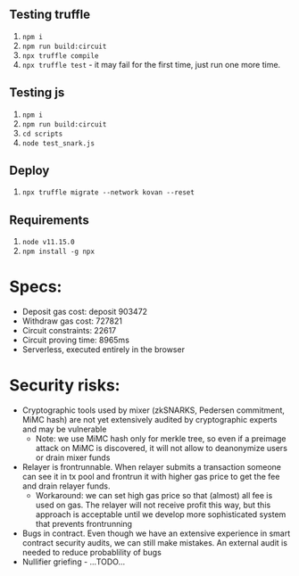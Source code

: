 ## Testing truffle
1. `npm i`
2. `npm run build:circuit`
2. `npx truffle compile`
3. `npx truffle test` - it may fail for the first time, just run one more time.

## Testing js
1. `npm i`
2. `npm run build:circuit`
3. `cd scripts`
4. `node test_snark.js`

## Deploy
1. `npx truffle migrate --network kovan --reset`

## Requirements
1. `node v11.15.0`
2. `npm install -g npx`

# Specs:
- Deposit gas cost: deposit 903472
- Withdraw gas cost: 727821
- Circuit constraints: 22617
- Circuit proving time: 8965ms
- Serverless, executed entirely in the browser

# Security risks:
* Cryptographic tools used by mixer (zkSNARKS, Pedersen commitment, MiMC hash) are not yet extensively audited by cryptographic experts and may be vulnerable
	* Note: we use MiMC hash only for merkle tree, so even if a preimage attack on MiMC is discovered, it will not allow to deanonymize users or drain mixer funds
* Relayer is frontrunnable. When relayer submits a transaction someone can see it in tx pool and frontrun it with higher gas price to get the fee and drain relayer funds.
	* Workaround: we can set high gas price so that (almost) all fee is used on gas. The relayer will not receive profit this way, but this approach is acceptable until we develop more sophisticated system that prevents frontrunning
* Bugs in contract. Even though we have an extensive experience in smart contract security audits, we can still make mistakes. An external audit is needed to reduce probablility of bugs
* Nullifier griefing - ...TODO...


